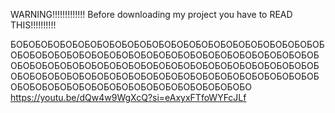 WARNING!!!!!!!!!!!!!
Before downloading my project you have to READ THIS!!!!!!!!!!


БОБОБОБОБОБОБОБОБОБОБОБОБОБОБОБОБОБОБОБОБОБОБОБОБОБОБОБОБОБОБОБОБОБОБОБОБОБОБОБОБОБОБОБОБОБОБОБОБОБОБОБОБОБОБОБОБОБОБОБОБОБОБОБОБОБОБОБОБОБОБОБОБОБОБОБОБОБОБОБОБОБОБОБОБОБОБОБОБОБОБОБОБОБОБОБОБОБОБОБОБОБОБОБОБОБОБОБОБОБОБОБОБОБОБОБОБОБОБОБО
https://youtu.be/dQw4w9WgXcQ?si=eAxyxFTfoWYFcJLf























